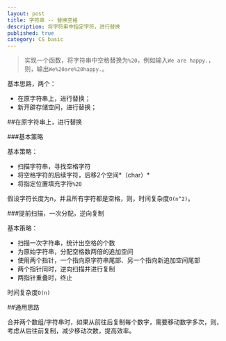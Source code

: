 ```yaml
---
layout: post
title: 字符串 -- 替换空格
description: 将字符串中指定字符，进行替换
published: true
category: CS basic
---
```



> 实现一个函数，将字符串中空格替换为`%20`，例如输入`We are happy.`，则，输出`We%20are%20happy.`。


基本思路，两个：

* 在原字符串上，进行替换；
* 新开辟存储空间，进行替换；


##在原字符串上，进行替换


###基本策略

基本策略：

* 扫描字符串，寻找空格字符
* 将空格字符的后续字符，后移2个空间*（char）*
* 将指定位置填充字符`%20`

假设字符长度为n，并且所有字符都是空格，则，时间复杂度`O(n^2)`。


###提前扫描，一次分配，逆向复制

基本策略：

* 扫描一次字符串，统计出空格的个数
* 为原始字符串，分配空格数两倍的追加空间
* 使用两个指针，一个指向原字符串尾部、另一个指向新追加空间尾部
* 两个指针同时，逆向扫描并进行复制
* 两指针重叠时，终止

时间复杂度`O(n)`


##通用思路

合并两个数组/字符串时，如果从前往后复制每个数字，需要移动数字多次，则，考虑从后往前复制，减少移动次数，提高效率。

















[NingG]:    http://ningg.github.com  "NingG"









